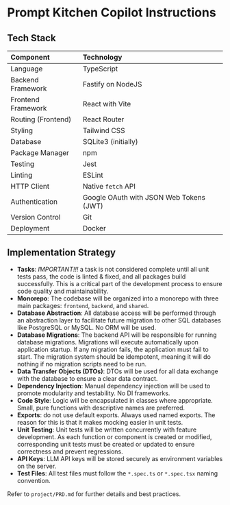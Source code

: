 # Prompt Kitchen Copilot Instructions

## Tech Stack

| Component | Technology |
| :--- | :--- |
| Language | TypeScript |
| Backend Framework | Fastify on NodeJS |
| Frontend Framework | React with Vite |
| Routing (Frontend) | React Router |
| Styling | Tailwind CSS |
| Database | SQLite3 (initially) |
| Package Manager | npm |
| Testing | Jest |
| Linting | ESLint |
| HTTP Client | Native `fetch` API |
| Authentication | Google OAuth with JSON Web Tokens (JWT) |
| Version Control | Git |
| Deployment | Docker |


## Implementation Strategy
- **Tasks**: _IMPORTANT!!!_ a task is not considered complete until all unit tests pass, the code is linted & fixed, and all packages build successfully. This is a critical part of the development process to ensure code quality and maintainability.
- **Monorepo**: The codebase will be organized into a monorepo with three main packages: `frontend`, `backend`, and `shared`.
- **Database Abstraction**: All database access will be performed through an abstraction layer to facilitate future migration to other SQL databases like PostgreSQL or MySQL. No ORM will be used.
- **Database Migrations**: The backend API will be responsible for running database migrations. Migrations will execute automatically upon application startup. If any migration fails, the application must fail to start. The migration system should be idempotent, meaning it will do nothing if no migration scripts need to be run.
- **Data Transfer Objects (DTOs)**: DTOs will be used for all data exchange with the database to ensure a clear data contract.
- **Dependency Injection**: Manual dependency injection will be used to promote modularity and testability. No DI frameworks.
- **Code Style**: Logic will be encapsulated in classes where appropriate. Small, pure functions with descriptive names are preferred.
- **Exports**: do not use default exports. Always used named exports. The reason for this is that it makes mocking easier in unit tests.
- **Unit Testing**: Unit tests will be written concurrently with feature development. As each function or component is created or modified, corresponding unit tests must be created or updated to ensure correctness and prevent regressions.
- **API Keys**: LLM API keys will be stored securely as environment variables on the server.
- **Test Files**: All test files must follow the `*.spec.ts` or `*.spec.tsx` naming convention.

Refer to `project/PRD.md` for further details and best practices.

